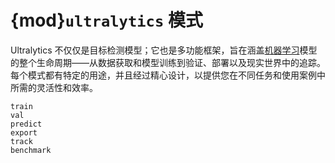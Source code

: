 # {mod}`ultralytics` 模式

Ultralytics 不仅仅是目标检测模型；它也是多功能框架，旨在涵盖[机器学习](https://www.ultralytics.com/glossary/machine-learning-ml)模型的整个生命周期——从数据获取和模型训练到验证、部署以及现实世界中的追踪。每个模式都有特定的用途，并且经过精心设计，以提供您在不同任务和使用案例中所需的灵活性和效率。

```{toctree}
train
val
predict
export
track
benchmark
```
